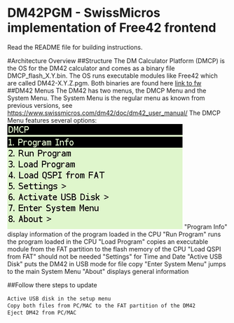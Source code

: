 # DM42PGM - SwissMicros implementation of Free42 frontend 

Read the README file for building instructions.


#Architecture Overview
##Structure
The DM Calculator Platform (DMCP) is the OS for the DM42 calculator and comes as a binary file DMCP_flash_X.Y.bin.
The OS runs executable modules like Free42 which are called DM42-X.Y.Z.pgm.
Both binaries are found here [link to fw](www.swissmicros.com/dm42/firmware)
##DM42 Menus
The DM42 has two menus, the DMCP Menu and the System Menu.
The System Menu is the regular menu as known from previous versions, see https://www.swissmicros.com/dm42/doc/dm42_user_manual/
The DMCP Menu features several options:
![GitHub Logo](/dmcp_menu.jpg)
    "Program Info" display information of the program loaded in the CPU
    "Run Program" runs the program loaded in the CPU
    "Load Program" copies an executable module from the FAT partition to the flash memory of the CPU
    "Load QSPI from FAT" should not be needed
    "Settings" for Time and Date
    "Active USB Disk" puts the DM42 in USB mode for file copy
    "Enter System Menu" jumps to the main System Menu
    "About" displays general information

##Follow there steps to update

    Active USB disk in the setup menu
    Copy both files from PC/MAC to the FAT partition of the DM42
    Eject DM42 from PC/MAC
